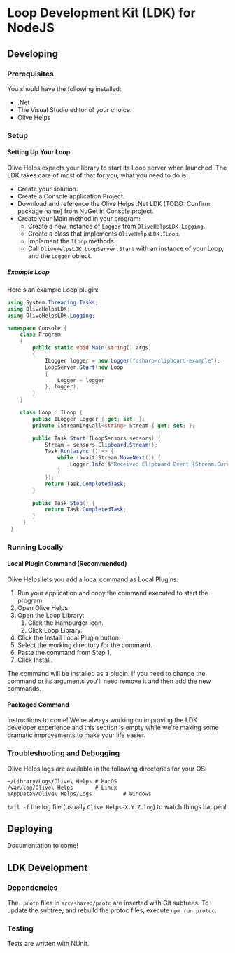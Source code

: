 # Loop Development Kit (LDK) for NodeJS

## Developing

### Prerequisites

You should have the following installed:

- .Net
- The Visual Studio editor of your choice. 
- Olive Helps

### Setup

#### Setting Up Your Loop

Olive Helps expects your library to start its Loop server when launched. The LDK takes care of most of that for you, what you need to do is:

- Create your solution.
- Create a Console application Project.
- Download and reference the Olive Helps .Net LDK (TODO: Confirm package name) from NuGet in Console project.
- Create your Main method in your program:
    - Create a new instance of `Logger` from `OliveHelpsLDK.Logging`.
    - Create a class that implements `OliveHelpsLDK.ILoop`.
    - Implement the `ILoop` methods.
    - Call `OliveHelpsLDK.LoopServer.Start` with an instance of your Loop, and the `Logger` object. 

##### Example Loop

Here's an example Loop plugin:

```c#
using System.Threading.Tasks;
using OliveHelpsLDK;
using OliveHelpsLDK.Logging;

namespace Console {
    class Program
    {
        public static void Main(string[] args)
        {
            ILogger logger = new Logger("csharp-clipboard-example");
            LoopServer.Start(new Loop
            {
                Logger = logger
            }, logger);
        }
    }

    class Loop : ILoop {
        public ILogger Logger { get; set; };
        private IStreamingCall<string> Stream { get; set; }; 

        public Task Start(ILoopSensors sensors) {
            Stream = sensors.Clipboard.Stream();
            Task.Run(async () => {
                while (await Stream.MoveNext()) {
                    Logger.Info($"Received Clipboard Event {Stream.Current()}");
                }
            });
            return Task.CompletedTask;
        }

        public Task Stop() {
            return Task.CompletedTask;
        }
     }
 }
```

### Running Locally

#### Local Plugin Command (Recommended)

Olive Helps lets you add a local command as Local Plugins:

1. Run your application and copy the command executed to start the program.
2. Open Olive Helps.
3. Open the Loop Library:
    1. Click the Hamburger icon.
    2. Click Loop Library.
4. Click the Install Local Plugin button:
5. Select the working directory for the command.
6. Paste the command from Step 1.
7. Click Install.

The command will be installed as a plugin. If you need to change the command or its arguments you'll need remove it and then add the new commands.

#### Packaged Command

Instructions to come! We're always working on improving the LDK developer experience and this section is empty while we're making some dramatic improvements to make your life easier.

### Troubleshooting and Debugging

Olive Helps logs are available in the following directories for your OS:

```shell
~/Library/Logs/Olive\ Helps # MacOS
/var/log/Olive\ Helps       # Linux
%AppData%/Olive\ Helps/Logs          # Windows
```

`tail -f` the log file (usually `Olive Helps-X.Y.Z.log`) to watch things happen!

## Deploying

Documentation to come!

## LDK Development

### Dependencies

The `.proto` files in `src/shared/proto` are inserted with Git subtrees. To update the subtree, and rebuild the protoc files, execute `npm run protoc`.

### Testing

Tests are written with NUnit.